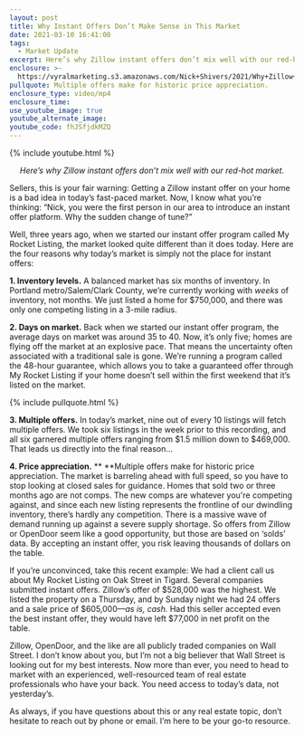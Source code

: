 ```yaml
---
layout: post
title: Why Instant Offers Don’t Make Sense in This Market
date: 2021-03-10 16:41:00
tags:
  - Market Update
excerpt: Here’s why Zillow instant offers don’t mix well with our red-hot market.
enclosure: >-
  https://vyralmarketing.s3.amazonaws.com/Nick+Shivers/2021/Why+Zillow+Instant+Offers+Are+a+Bad+Idea+Right+Now.mp4
pullquote: Multiple offers make for historic price appreciation.
enclosure_type: video/mp4
enclosure_time:
use_youtube_image: true
youtube_alternate_image:
youtube_code: fhJSfjdkMZQ
---
```

{% include youtube.html %}

<p style="text-align: center;"><em>Here’s why Zillow instant offers don’t mix well with our red-hot market.</em></p>

Sellers, this is your fair warning: Getting a Zillow instant offer on your home is a bad idea in today’s fast-paced market. Now, I know what you’re thinking: “Nick, you were the first person in our area to introduce an instant offer platform. Why the sudden change of tune?”&nbsp;

Well, three years ago, when we started our instant offer program called My Rocket Listing, the market looked quite different than it does today. Here are the four reasons why today’s market is simply not the place for instant offers:&nbsp;

**1\. Inventory levels.** A balanced market has six months of inventory. In Portland metro/Salem/Clark County, we’re currently working with *weeks* of inventory, not months. We just listed a home for $750,000, and there was only one competing listing in a 3-mile radius.&nbsp;

**2\. Days on market.** Back when we started our instant offer program, the average days on market was around 35 to 40. Now, it’s only five; homes are flying off the market at an explosive pace. That means the uncertainty often associated with a traditional sale is gone. We’re running a program called the 48-hour guarantee, which allows you to take a guaranteed offer through My Rocket Listing if your home doesn’t sell within the first weekend that it’s listed on the market.

{% include pullquote.html %}

**3\. Multiple offers.** In today’s market, nine out of every 10 listings will fetch multiple offers. We took six listings in the week prior to this recording, and all six garnered multiple offers ranging from $1.5 million down to $469,000. That leads us directly into the final reason...

**4\. Price appreciation.** **&nbsp;**Multiple offers make for historic price appreciation. The market is barreling ahead with full speed, so you have to stop looking at closed sales for guidance. Homes that sold two or three months ago are not comps. The new comps are whatever you're competing against, and since each new listing represents the frontline of our dwindling inventory, there’s hardly any competition. There is a massive wave of demand running up against a severe supply shortage. So offers from Zillow or OpenDoor seem like a good opportunity, but those are based on ‘solds’ data. By accepting an instant offer, you risk leaving thousands of dollars on the table.&nbsp;

If you’re unconvinced, take this recent example: We had a client call us about My Rocket Listing on Oak Street in Tigard. Several companies submitted instant offers. Zillow’s offer of $528,000 was the highest. We listed the property on a Thursday, and by Sunday night we had 24 offers and a sale price of $605,000—*as is, cash.* Had this seller accepted even the best instant offer, they would have left $77,000 in net profit on the table.&nbsp;

Zillow, OpenDoor, and the like are all publicly traded companies on Wall Street. I don’t know about you, but I’m not a big believer that Wall Street is looking out for my best interests. Now more than ever, you need to head to market with an experienced, well-resourced team of real estate professionals who have your back. You need access to today’s data, not yesterday’s.

As always, if you have questions about this or any real estate topic, don’t hesitate to reach out by phone or email. I’m here to be your go-to resource.
